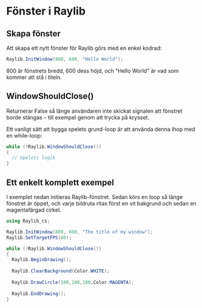 # Fönster i Raylib

## Skapa fönster

Att skapa ett nytt fönster för Raylib görs med en enkel kodrad:

```csharp
Raylib.InitWindow(800, 600, "Hello World");
```

800 är fönstrets bredd, 600 dess höjd, och "Hello World" är vad som kommer att stå i titeln.

## WindowShouldClose()

Returnerar False så länge användaren inte skickat signalen att fönstret borde stängas – till exempel genom att trycka på krysset.

Ett vanligt sätt att bygga spelets grund-loop är att använda denna ihop med en while-loop:

```csharp
while (!Raylib.WindowShouldClose())
{
  // Spelets logik
}
```

## Ett enkelt komplett exempel

I exemplet nedan initieras Raylib-fönstret. Sedan körs en loop så länge fönstret är öppet, och varje bildruta ritas först en vit bakgrund och sedan en magentafärgad cirkel.

```csharp
using Raylib_cs;

Raylib.InitWindow(800, 600, "The title of my window");
Raylib.SetTargetFPS(60);

while (!Raylib.WindowShouldClose())
{
  Raylib.BeginDrawing();
  
  Raylib.ClearBackground(Color.WHITE);
  
  Raylib.DrawCircle(100,100,100,Color.MAGENTA);
  
  Raylib.EndDrawing();
}
```
